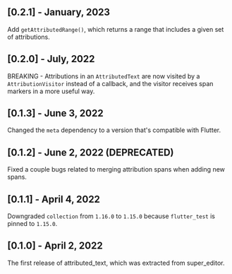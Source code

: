 ## [0.2.1] - January, 2023
Add `getAttributedRange()`, which returns a range that includes a given set of attributions.

## [0.2.0] - July, 2022
BREAKING - Attributions in an `AttributedText` are now visited by a `AttributionVisitor` instead of a callback, and the visitor receives span markers in a more useful way.

## [0.1.3] - June 3, 2022
Changed the `meta` dependency to a version that's compatible with Flutter.

## [0.1.2] - June 2, 2022 (DEPRECATED)
Fixed a couple bugs related to merging attribution spans when adding new spans.

## [0.1.1] - April 4, 2022
Downgraded `collection` from `1.16.0` to `1.15.0` because `flutter_test` is pinned to `1.15.0`.

## [0.1.0] - April 2, 2022
The first release of attributed_text, which was extracted from super_editor.
